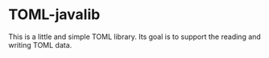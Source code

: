 # TOML-javalib
This is a little and simple TOML library. Its goal is to support the reading and writing TOML data.

